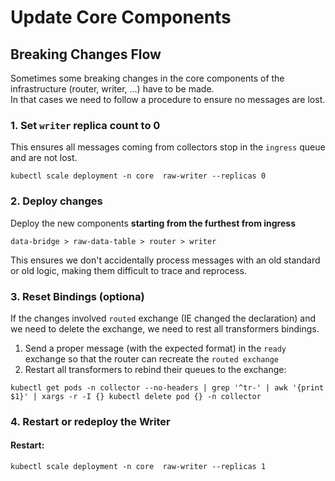 <!--
SPDX-FileCopyrightText: NOI Techpark <digital@noi.bz.it>

SPDX-License-Identifier: CC0-1.0
-->

# Update Core Components

## Breaking Changes Flow

Sometimes some breaking changes in the core components of the infrastructure (router, writer, ...) have to be made.  
In that cases we need to follow a procedure to ensure no messages are lost.

### 1. Set `writer` replica count to 0
This ensures all messages coming from collectors stop in the `ingress` queue and are not lost.

```
kubectl scale deployment -n core  raw-writer --replicas 0
```

### 2. Deploy changes
Deploy the new components **starting from the furthest from ingress**

```
data-bridge > raw-data-table > router > writer
```

This ensures we don't accidentally process messages with an old standard or old logic, making them difficult to trace and reprocess.

### 3. Reset Bindings (optiona)
If the changes involved `routed` exchange (IE changed the declaration) and we need to delete the exchange, we need to rest all transformers bindings.

1. Send a proper message (with the expected format) in the `ready` exchange so that the router can recreate the `routed exchange`
2. Restart all transformers to rebind their queues to the exchange:
```
kubectl get pods -n collector --no-headers | grep '^tr-' | awk '{print $1}' | xargs -r -I {} kubectl delete pod {} -n collector
```

### 4. Restart or redeploy the Writer

#### Restart:
```
kubectl scale deployment -n core  raw-writer --replicas 1
```